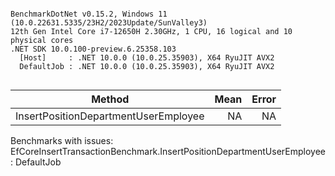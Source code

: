 ```

BenchmarkDotNet v0.15.2, Windows 11 (10.0.22631.5335/23H2/2023Update/SunValley3)
12th Gen Intel Core i7-12650H 2.30GHz, 1 CPU, 16 logical and 10 physical cores
.NET SDK 10.0.100-preview.6.25358.103
  [Host]     : .NET 10.0.0 (10.0.25.35903), X64 RyuJIT AVX2
  DefaultJob : .NET 10.0.0 (10.0.25.35903), X64 RyuJIT AVX2


```
| Method                               | Mean | Error |
|------------------------------------- |-----:|------:|
| InsertPositionDepartmentUserEmployee |   NA |    NA |

Benchmarks with issues:
  EfCoreInsertTransactionBenchmark.InsertPositionDepartmentUserEmployee: DefaultJob
